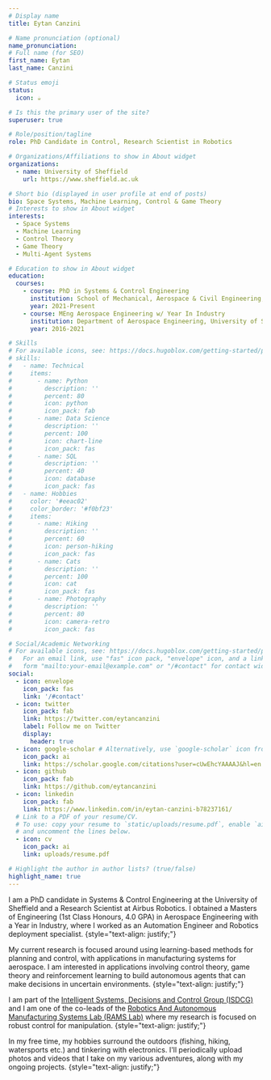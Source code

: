 ```yaml
---
# Display name
title: Eytan Canzini

# Name pronunciation (optional)
name_pronunciation: 
# Full name (for SEO)
first_name: Eytan
last_name: Canzini

# Status emoji
status:
  icon: ☕️

# Is this the primary user of the site?
superuser: true

# Role/position/tagline
role: PhD Candidate in Control, Research Scientist in Robotics

# Organizations/Affiliations to show in About widget
organizations:
  - name: University of Sheffield
    url: https://www.sheffield.ac.uk

# Short bio (displayed in user profile at end of posts)
bio: Space Systems, Machine Learning, Control & Game Theory
# Interests to show in About widget
interests:
  - Space Systems
  - Machine Learning
  - Control Theory 
  - Game Theory
  - Multi-Agent Systems

# Education to show in About widget
education:
  courses:
    - course: PhD in Systems & Control Engineering
      institution: School of Mechanical, Aerospace & Civil Engineering, University of Sheffield
      year: 2021-Present
    - course: MEng Aerospace Engineering w/ Year In Industry
      institution: Department of Aerospace Engineering, University of Sheffield
      year: 2016-2021

# Skills
# For available icons, see: https://docs.hugoblox.com/getting-started/page-builder/#icons
# skills:
#   - name: Technical
#     items:
#       - name: Python
#         description: ''
#         percent: 80
#         icon: python
#         icon_pack: fab
#       - name: Data Science
#         description: ''
#         percent: 100
#         icon: chart-line
#         icon_pack: fas
#       - name: SQL
#         description: ''
#         percent: 40
#         icon: database
#         icon_pack: fas
#   - name: Hobbies
#     color: '#eeac02'
#     color_border: '#f0bf23'
#     items:
#       - name: Hiking
#         description: ''
#         percent: 60
#         icon: person-hiking
#         icon_pack: fas
#       - name: Cats
#         description: ''
#         percent: 100
#         icon: cat
#         icon_pack: fas
#       - name: Photography
#         description: ''
#         percent: 80
#         icon: camera-retro
#         icon_pack: fas

# Social/Academic Networking
# For available icons, see: https://docs.hugoblox.com/getting-started/page-builder/#icons
#   For an email link, use "fas" icon pack, "envelope" icon, and a link in the
#   form "mailto:your-email@example.com" or "/#contact" for contact widget.
social:
  - icon: envelope
    icon_pack: fas
    link: '/#contact'
  - icon: twitter
    icon_pack: fab
    link: https://twitter.com/eytancanzini
    label: Follow me on Twitter
    display:
      header: true
  - icon: google-scholar # Alternatively, use `google-scholar` icon from `ai` icon pack
    icon_pack: ai
    link: https://scholar.google.com/citations?user=cUwEhcYAAAAJ&hl=en
  - icon: github
    icon_pack: fab
    link: https://github.com/eytancanzini
  - icon: linkedin
    icon_pack: fab
    link: https://www.linkedin.com/in/eytan-canzini-b78237161/
  # Link to a PDF of your resume/CV.
  # To use: copy your resume to `static/uploads/resume.pdf`, enable `ai` icons in `params.yaml`,
  # and uncomment the lines below.
  - icon: cv
    icon_pack: ai
    link: uploads/resume.pdf

# Highlight the author in author lists? (true/false)
highlight_name: true
---
```


I am a PhD candidate in Systems & Control Engineering at the University of Sheffield and a Research Scientist at Airbus Robotics. I obtained a Masters of Engineering (1st Class Honours, 4.0 GPA) in Aerospace Engineering with a Year in Industry, where I worked as an Automation Engineer and Robotics deployment specialist.
{style="text-align: justify;"}

My current research is focused around using learning-based methods for planning and control, with applications in manufacturing systems for aerospace. I am interested in applications involving control theory, game theory and reinforcement learning to build autonomous agents that can make decisions in uncertain environments.
{style="text-align: justify;"}

I am part of the [Intelligent Systems, Decisions and Control Group (ISDCG)](https://www.sheffield.ac.uk/acse/research/groups/isdc-group) and I am one of the co-leads of the [Robotics And Autonomous Manufacturing Systems Lab (RAMS Lab)](https://github.com/rams-lab-sheffield) where my research is focused on robust control for manipulation.
{style="text-align: justify;"}

In my free time, my hobbies surround the outdoors (fishing, hiking, watersports etc.) and tinkering with electronics. I'll periodically upload photos and videos that I take on my various adventures, along with my ongoing projects.
{style="text-align: justify;"}